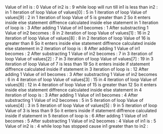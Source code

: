 Value of in1 is  : 0
Value of in2 is : 9
while loop will run till in1 is less than in2  : 
in 1 iteration of loop Value of values[0] : 5
in 1 iteration of loop Value of values[9] : 2
in 1 iteration of loop Value of 5  is greater than 2
So it enters inside else statement
diffrence calculated  inside else statement in 1  iteration of  loop  is :  3
After adding 1 Value of in1 becomes : 1
After substracting 1 Value of in2 becomes : 8
in 2 iteration of loop Value of values[1] : 16
in 2 iteration of loop Value of values[8] : 8
in 2 iteration of loop Value of 16  is greater than 8
So it enters inside else statement
diffrence calculated  inside else statement in 2  iteration of  loop  is :  8
After adding 1 Value of in1 becomes : 2
After substracting 1 Value of in2 becomes : 7
in 3 iteration of loop Value of values[2] : 7
in 3 iteration of loop Value of values[7] : 19
in 3 iteration of loop Value of 7  is less than 19
So it enters inside if statement
diffrence calculated inside if statement in  3 iteration of  loop  is :  12
After adding 1 Value of in1 becomes : 3
After substracting 1 Value of in2 becomes : 6
in 4 iteration of loop Value of values[3] : 15
in 4 iteration of loop Value of values[6] : 12
in 4 iteration of loop Value of 15  is greater than 12
So it enters inside else statement
diffrence calculated  inside else statement in 4  iteration of  loop  is :  3
After adding 1 Value of in1 becomes : 4
After substracting 1 Value of in2 becomes : 5
in 5 iteration of loop Value of values[4] : 3
in 5 iteration of loop Value of values[5] : 9
in 5 iteration of loop Value of 3  is less than 9
So it enters inside if statement
diffrence calculated inside if statement in  5 iteration of  loop  is :  6
After adding 1 Value of in1 becomes : 5
After substracting 1 Value of in2 becomes : 4
Value of in1 is  : 5
Value of in2 is : 4
while loop has stopped cause in1 greater than to in2   : 


